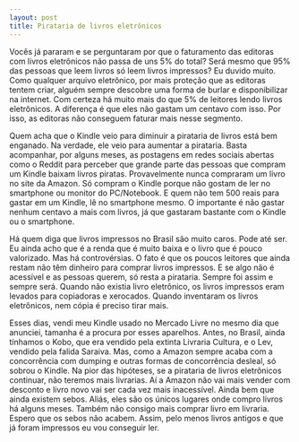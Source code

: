 ```yaml
---
layout: post
title: Pirataria de livros eletrônicos
---
```

Vocês já pararam e se perguntaram por que o faturamento das editoras com livros eletrônicos não passa de uns 5% do total? Será mesmo que 95% das pessoas que leem livros só leem livros impressos? Eu duvido muito. Como qualquer arquivo eletrônico, por mais proteção que as editoras tentem criar, alguém sempre descobre uma forma de burlar e disponibilizar na internet. Com certeza há muito mais do que 5% de leitores lendo livros eletrônicos. A diferença é que eles não gastam um centavo com isso. Por isso, as editoras não conseguem faturar mais nesse segmento.

Quem acha que o Kindle veio para diminuir a pirataria de livros está bem enganado. Na verdade, ele veio para aumentar a pirataria. Basta acompanhar, por alguns meses, as postagens em redes sociais abertas como o Reddit para perceber que grande parte das pessoas que compram um Kindle baixam livros piratas. Provavelmente nunca compraram um livro no site da Amazon. Só compram o Kindle porque não gostam de ler no smartphone ou monitor do PC/Notebook. E quem não tem 500 reais para gastar em um Kindle, lê no smartphone mesmo. O importante é não gastar nenhum centavo a mais com livros, já que gastaram bastante com o Kindle ou o smartphone.

Há quem diga que livros impressos no Brasil são muito caros. Pode até ser. Eu ainda acho que é a renda que é muito baixa e o livro que é pouco valorizado. Mas há controvérsias. O fato é que os poucos leitores que ainda restam não têm dinheiro para comprar livros impressos. E se algo não é acessível e as pessoas querem, só resta a pirataria. Sempre foi assim e sempre será. Quando não existia livro eletrônico, os livros impressos eram levados para copiadoras e xerocados. Quando inventaram os livros eletrônicos, nem cópia é preciso tirar mais.

Esses dias, vendi meu Kindle usado no Mercado Livre no mesmo dia que anunciei, tamanha é a procura por esses aparelhos. Antes, no Brasil, ainda tínhamos o Kobo, que era vendido pela extinta Livraria Cultura, e o Lev, vendido pela falida Saraiva. Mas, como a Amazon sempre acaba com a concorrência com dumping e outras formas de concorrência desleal, só sobrou o Kindle. Na pior das hipóteses, se a pirataria de livros eletrônicos continuar, não teremos mais livrarias. Aí a Amazon não vai mais vender com desconto e livro novo vai ser cada vez mais inacessível. Ainda bem que ainda existem sebos. Aliás, eles são os únicos lugares onde compro livros há alguns meses. Também não consigo mais comprar livro em livraria. Espero que os sebos não acabem. Assim, pelo menos livros antigos e que já foram impressos eu vou conseguir ler.
